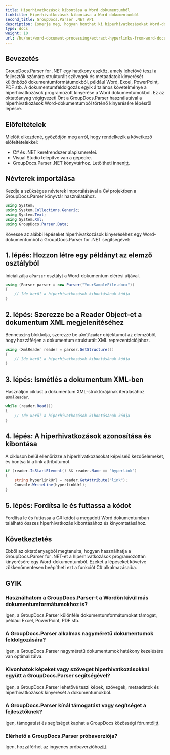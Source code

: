 ```yaml
---
title: Hiperhivatkozások kibontása a Word dokumentumból
linktitle: Hiperhivatkozások kibontása a Word dokumentumból
second_title: GroupDocs.Parser .NET API
description: Ismerje meg, hogyan bonthat ki hiperhivatkozásokat Word-dokumentumokból a GroupDocs.Parser for .NET segítségével. Lépésről lépésre útmutató kódpéldákkal.
type: docs
weight: 10
url: /hu/net/word-document-processing/extract-hyperlinks-from-word-document/
---
```

## Bevezetés
GroupDocs.Parser for .NET egy hatékony eszköz, amely lehetővé teszi a fejlesztők számára strukturált szövegek és metaadatok kinyerését különböző dokumentumformátumokból, például Word, Excel, PowerPoint, PDF stb. A dokumentumfeldolgozás egyik általános követelménye a hiperhivatkozások programozott kinyerése a Word dokumentumokból. Ez az oktatóanyag végigvezeti Önt a GroupDocs.Parser használatával a hiperhivatkozások Word-dokumentumból történő kinyerésére lépésről lépésre.
## Előfeltételek
Mielőtt elkezdené, győződjön meg arról, hogy rendelkezik a következő előfeltételekkel:
- C# és .NET keretrendszer alapismeretei.
- Visual Studio telepítve van a gépedre.
-  GroupDocs.Parser .NET könyvtárhoz. Letöltheti innen[itt](https://releases.groupdocs.com/parser/net/).
## Névterek importálása
Kezdje a szükséges névterek importálásával a C# projektben a GroupDocs.Parser könyvtár használatához.
```csharp
using System;
using System.Collections.Generic;
using System.Text;
using System.Xml;
using GroupDocs.Parser.Data;
```
Kövesse az alábbi lépéseket hiperhivatkozások kinyeréséhez egy Word-dokumentumból a GroupDocs.Parser for .NET segítségével:
## 1. lépés: Hozzon létre egy példányt az elemző osztályból
 Inicializálja a`Parser` osztályt a Word-dokumentum elérési útjával.
```csharp
using (Parser parser = new Parser("YourSampleFile.docx"))
{
    // Ide kerül a hiperhivatkozások kibontásának kódja
}
```
## 2. lépés: Szerezze be a Reader Object-et a dokumentum XML megjelenítéséhez
 Benne`using` blokkolja, szerezze be a`XmlReader` objektumot az elemzőből, hogy hozzáférjen a dokumentum strukturált XML reprezentációjához.
```csharp
using (XmlReader reader = parser.GetStructure())
{
    // Ide kerül a hiperhivatkozások kibontásának kódja
}
```
## 3. lépés: Ismétlés a dokumentum XML-ben
Használjon ciklust a dokumentum XML-struktúrájának iterálásához a`XmlReader`.
```csharp
while (reader.Read())
{
    // Ide kerül a hiperhivatkozások kibontásának kódja
}
```
## 4. lépés: A hiperhivatkozások azonosítása és kibontása
A cikluson belül ellenőrizze a hiperhivatkozásokat képviselő kezdőelemeket, és bontsa ki a link attribútumot.
```csharp
if (reader.IsStartElement() && reader.Name == "hyperlink")
{
    string hyperlinkUrl = reader.GetAttribute("link");
    Console.WriteLine(hyperlinkUrl);
}
```
## 5. lépés: Fordítsa le és futtassa a kódot
Fordítsa le és futtassa a C# kódot a megadott Word dokumentumban található összes hiperhivatkozás kibontásához és kinyomtatásához.
## Következtetés
Ebből az oktatóanyagból megtanulta, hogyan használhatja a GroupDocs.Parser for .NET-et a hiperhivatkozások programozottan kinyerésére egy Word-dokumentumból. Ezeket a lépéseket követve zökkenőmentesen beépítheti ezt a funkciót C# alkalmazásaiba.

## GYIK
### Használhatom a GroupDocs.Parser-t a Wordön kívül más dokumentumformátumokhoz is?
Igen, a GroupDocs.Parser különféle dokumentumformátumokat támogat, például Excel, PowerPoint, PDF stb.
### A GroupDocs.Parser alkalmas nagyméretű dokumentumok feldolgozására?
Igen, a GroupDocs.Parser nagyméretű dokumentumok hatékony kezelésére van optimalizálva.
### Kivonhatok képeket vagy szöveget hiperhivatkozásokkal együtt a GroupDocs.Parser segítségével?
Igen, a GroupDocs.Parser lehetővé teszi képek, szövegek, metaadatok és hiperhivatkozások kinyerését a dokumentumokból.
### A GroupDocs.Parser kínál támogatást vagy segítséget a fejlesztőknek?
 Igen, támogatást és segítséget kaphat a GroupDocs közösségi fórumtól[itt](https://forum.groupdocs.com/c/parser/17).
### Elérhető a GroupDocs.Parser próbaverziója?
 Igen, hozzáférhet az ingyenes próbaverzióhoz[itt](https://releases.groupdocs.com/).